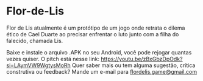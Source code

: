 # Flor-de-Lis
Flor de Lis atualmente é um protótipo de um jogo onde retrata o dilema ético de Cael Duarte ao precisar enfrentar o luto junto com a filha do falecido, chamada Lis.

Baixe e instale o arquivo .APK no seu Android, você pode rejogar quantas vezes quiser.
O pitch está nesse link: https://youtu.be/zBxGbzDpOdk?si=LAymVW9WgtysMoRh
Quer saber mais ou tem alguma sugestão, crítica construtiva ou feedback? Mande um e-mail para flordelis.game@gmail.com
